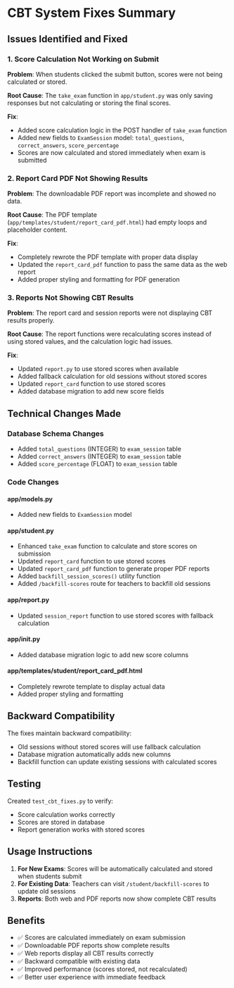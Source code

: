 # CBT System Fixes Summary

## Issues Identified and Fixed

### 1. Score Calculation Not Working on Submit
**Problem**: When students clicked the submit button, scores were not being calculated or stored.

**Root Cause**: The `take_exam` function in `app/student.py` was only saving responses but not calculating or storing the final scores.

**Fix**: 
- Added score calculation logic in the POST handler of `take_exam` function
- Added new fields to `ExamSession` model: `total_questions`, `correct_answers`, `score_percentage`
- Scores are now calculated and stored immediately when exam is submitted

### 2. Report Card PDF Not Showing Results
**Problem**: The downloadable PDF report was incomplete and showed no data.

**Root Cause**: The PDF template (`app/templates/student/report_card_pdf.html`) had empty loops and placeholder content.

**Fix**:
- Completely rewrote the PDF template with proper data display
- Updated the `report_card_pdf` function to pass the same data as the web report
- Added proper styling and formatting for PDF generation

### 3. Reports Not Showing CBT Results
**Problem**: The report card and session reports were not displaying CBT results properly.

**Root Cause**: The report functions were recalculating scores instead of using stored values, and the calculation logic had issues.

**Fix**:
- Updated `report.py` to use stored scores when available
- Added fallback calculation for old sessions without stored scores
- Updated `report_card` function to use stored scores
- Added database migration to add new score fields

## Technical Changes Made

### Database Schema Changes
- Added `total_questions` (INTEGER) to `exam_session` table
- Added `correct_answers` (INTEGER) to `exam_session` table  
- Added `score_percentage` (FLOAT) to `exam_session` table

### Code Changes

#### app/models.py
- Added new fields to `ExamSession` model

#### app/student.py
- Enhanced `take_exam` function to calculate and store scores on submission
- Updated `report_card` function to use stored scores
- Updated `report_card_pdf` function to generate proper PDF reports
- Added `backfill_session_scores()` utility function
- Added `/backfill-scores` route for teachers to backfill old sessions

#### app/report.py
- Updated `session_report` function to use stored scores with fallback calculation

#### app/__init__.py
- Added database migration logic to add new score columns

#### app/templates/student/report_card_pdf.html
- Completely rewrote template to display actual data
- Added proper styling and formatting

## Backward Compatibility

The fixes maintain backward compatibility:
- Old sessions without stored scores will use fallback calculation
- Database migration automatically adds new columns
- Backfill function can update existing sessions with calculated scores

## Testing

Created `test_cbt_fixes.py` to verify:
- Score calculation works correctly
- Scores are stored in database
- Report generation works with stored scores

## Usage Instructions

1. **For New Exams**: Scores will be automatically calculated and stored when students submit
2. **For Existing Data**: Teachers can visit `/student/backfill-scores` to update old sessions
3. **Reports**: Both web and PDF reports now show complete CBT results

## Benefits

- ✅ Scores are calculated immediately on exam submission
- ✅ Downloadable PDF reports show complete results
- ✅ Web reports display all CBT results correctly
- ✅ Backward compatible with existing data
- ✅ Improved performance (scores stored, not recalculated)
- ✅ Better user experience with immediate feedback
